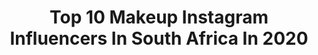 ---
title: Top 10 Makeup Instagram Influencers In South Africa In 2020
description: >-
  Find top makeup Instagram influencers in South Africa in 2020. Most popular hashtags: #1minutemakeup #streetstyle #lockdownlife #family.
platform: Instagram
profiles:
  - username: "kayyyy_macedo"
    fullname: >-
      K A Y L A   M A C E D O
    location: "South Africa"
    followers: 13480
    engagement: 1030
    commentsToLikes: 0.049723
    id: ck5zqqgedv3aw0i14jm8nqorr
    verified: false
    hashtags: "#frankees, #frankeesundies"
  - username: "nikitajoshua"
    fullname: >-
      Nikita | Model & Makeup Artist
    location: "South Africa"
    followers: 29546
    engagement: 538
    commentsToLikes: 0.025717
    id: ck5q1k1wmbddf0i113a465475
    verified: false
    hashtags: "#obedient, #ilovethelot, #fyp, #beautymode"
  - username: "nazokweta_"
    fullname: >-
      Nazo Kweta
    location: "South Africa"
    followers: 6228
    engagement: 789
    commentsToLikes: 0.054911
    id: ck6u2deasr62j0j71qn2znzj4
    verified: false
    hashtags: "#4chaircare, #heatdamagednaturalhair, #naturalhairlovers, #easymakeuplooks"
  - username: "shelly_annj"
    fullname: >-
      Shelly-Ann Johnson
    location: "South Africa"
    followers: 31550
    engagement: 564
    commentsToLikes: 0.012793
    id: ck5zt823rzwsu0i14nvkbfng2
    verified: false
    hashtags: "#lionkingmakeup, #dontrushchallenge, #covid19, #earthday"
  - username: "sayladean"
    fullname: >-
      S A Y L A 🇿🇦
    location: "South Africa"
    followers: 28166
    engagement: 833
    commentsToLikes: 0.069510
    id: ck0u21mp5ylih0i19wt4gk04m
    verified: false
    hashtags: "#ad, #essencecosmetics, #perfectmattelipstick, #maskproofmakeup"
  - username: "tasarnia_"
    fullname: >-
      Tasarnia Dhuloo
    location: "South Africa"
    followers: 25559
    engagement: 675
    commentsToLikes: 0.025049
    id: ck6to4pvoc2wz0j71dr7xfn25
    verified: false
    hashtags: "#socialdistancing, #tiktok, #stayhomestaysafe, #pillowchallenge"
  - username: "mrsroxyamas_"
    fullname: >-
      Roxy Amas Wbff Pro
    location: "South Africa"
    followers: 38434
    engagement: 240
    commentsToLikes: 0.015433
    id: ck0w49eacxfyk0i195a1n2l0w
    verified: false
    hashtags: "#ushaka, #boostbabe, #hiit, #levelup"
  - username: "aly_bux"
    fullname: >-
      A A L I Y A H - B U X
    location: "South Africa"
    followers: 11864
    engagement: 585
    commentsToLikes: 0.122994
    id: ck15t918jgxbk0i19avy1pp4f
    verified: false
    hashtags: "#southafrican, #glowingskin, #prime, #calm"
  - username: "cantarafarouk"
    fullname: >-
      Cantara Farouk
    location: "South Africa"
    followers: 29392
    engagement: 307
    commentsToLikes: 0.053838
    id: ck5q5h8hjsv750i11jq8h95t5
    verified: false
    hashtags: "#allmodernmakeup, #tiktokmakeup, #fiercesociety, #norvina"
  - username: "izzyraad.mua"
    fullname: >-
      Isabella
    location: "South Africa"
    followers: 6205
    engagement: 938
    commentsToLikes: 0.159993
    id: ck6ue9lnkpmdm0j710zdgheli
    verified: false
    hashtags: "#makeuplover, #morphe, #tiktok, #mercuryretrograde"
---